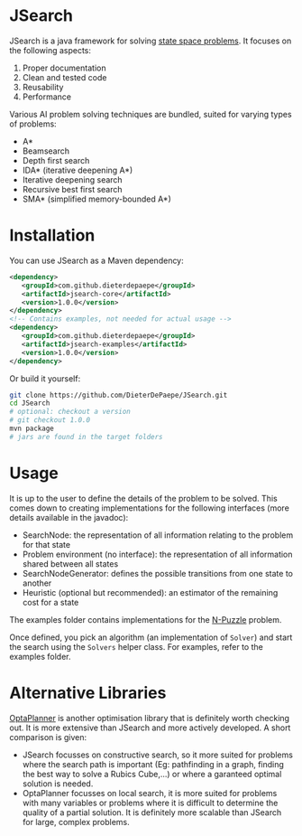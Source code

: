 JSearch
=======

JSearch is a java framework for solving [state space problems](http://en.wikipedia.org/wiki/State_space_search). It focuses on the following aspects:

1. Proper documentation
2. Clean and tested code
3. Reusability
4. Performance

Various AI problem solving techniques are bundled, suited for varying types of problems:
- A*
- Beamsearch
- Depth first search
- IDA* (iterative deepening A*)
- Iterative deepening search
- Recursive best first search
- SMA* (simplified memory-bounded A*)

 
Installation
============

You can use JSearch as a Maven dependency:
``` xml
<dependency>
   <groupId>com.github.dieterdepaepe</groupId>
   <artifactId>jsearch-core</artifactId>
   <version>1.0.0</version>
</dependency>
<!-- Contains examples, not needed for actual usage -->
<dependency>
   <groupId>com.github.dieterdepaepe</groupId>
   <artifactId>jsearch-examples</artifactId>
   <version>1.0.0</version>
</dependency>
```

Or build it yourself:
``` bash
git clone https://github.com/DieterDePaepe/JSearch.git
cd JSearch
# optional: checkout a version
# git checkout 1.0.0
mvn package
# jars are found in the target folders
```


Usage
=====

It is up to the user to define the details of the problem to be solved. This comes down to creating implementations for the following interfaces (more details available in the javadoc):
- SearchNode: the representation of all information relating to the problem for that state
- Problem environment (no interface): the representation of all information shared between all states
- SearchNodeGenerator: defines the possible transitions from one state to another
- Heuristic (optional but recommended): an estimator of the remaining cost for a state

The examples folder contains implementations for the [N-Puzzle](http://en.wikipedia.org/wiki/N-puzzle) problem.

Once defined, you pick an algorithm (an implementation of ```Solver```) and start the search using the ```Solvers``` helper class. For examples, refer to the examples folder.


Alternative Libraries
=====================

[OptaPlanner](http://www.optaplanner.org/) is another optimisation library that is definitely worth checking out. It is more extensive than JSearch and more actively developed. A short comparison is given:
- JSearch focusses on constructive search, so it more suited for problems where the search path is important (Eg: pathfinding in a graph, finding the best way to solve a Rubics Cube,...) or where a garanteed optimal solution is needed.
- OptaPlanner focusses on local search, it is more suited for problems with many variables or problems where it is difficult to determine the quality of a partial solution. It is definitely more scalable than JSearch for large, complex problems.
